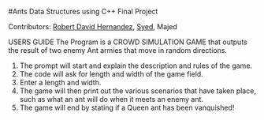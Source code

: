 #Ants
Data Structures using C++ Final Project

Contributors: [Robert David Hernandez](https://github.com/Rhernandez513), [Syed](https://github.com/sali189), Majed


USERS GUIDE
 The Program is a CROWD SIMULATION GAME that outputs the result of two enemy Ant armies that move in random directions.
 
 1. The prompt will start and explain the description and rules of the game.
 2. The code will ask for length and width of the game field.
 3. Enter a length and width.
 4. The game will then print out the various scenarios that have taken place, such as what an ant will do when it meets an enemy ant.
 5. The game will end by stating if a Queen ant has been vanquished! 
